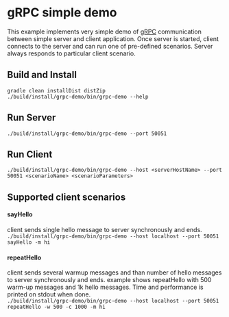 gRPC simple demo
================
This example implements very simple demo of [gRPC](https://grpc.io/) communication
between simple server and client application. Once server is
started, client connects to the server and can run one of pre-defined
scenarios. Server always responds to particular client scenario.

Build and Install
-----------------
```gradle clean installDist distZip```  
```./build/install/grpc-demo/bin/grpc-demo --help```

Run Server
----------
```./build/install/grpc-demo/bin/grpc-demo --port 50051```


Run Client
----------
```./build/install/grpc-demo/bin/grpc-demo --host <serverHostName> --port 50051 <scenarioName> <scenarioParameters>```

Supported client scenarios
--------------------------

#### sayHello 
client sends single hello message to server synchronously and ends.  
```./build/install/grpc-demo/bin/grpc-demo --host localhost --port 50051 sayHello -m hi```

#### repeatHello
client sends several warmup messages and than number of hello messages to server synchronously and ends.
example shows repeatHello with 500 warm-up messages and 1k hello messages. Time and performance is printed 
on stdout when done.  
```./build/install/grpc-demo/bin/grpc-demo --host localhost --port 50051 repeatHello -w 500 -c 1000 -m hi```
